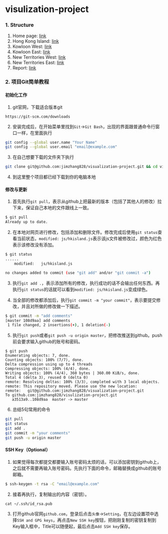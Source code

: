 # visulization-project

### 1. Structure

1. Home page: [link](index.html)
2. Hong Kong Island: [link](hkisland.html)
3. Kowloon West: [link](klwest.html)
4. Kowloon East: [link](kleast.html)
5. New Territories West: [link](ntwest.html)
6. New Territories East: [link](nteast.html)
7. Report: [link](7507_project_final_report_1130.pdf)

### 2. 项目Git简单教程

#### 初始化工作

1. git官网，下载适合版本git

```
https://git-scm.com/downloads
```

2. 安装完成后，在开始菜单里找到`Git`->`Git Bash`，出现的界面跟普通命令行窗口一样，在里面执行

```bash
git config --global user.name "Your Name"
git config --global user.email "email@example.com"
```

3. 在自己想要下载的文件夹下执行

```bash
git clone git@github.com:jimzhang828/visualization-project.git && cd visualization-project
```

4. 到这里整个项目都已经下载到你的电脑本地

#### 修改与更新

1. 首先执行`git pull`，表示从github上把最新的版本（包括了其他人的修改）拉下来，保证自己本地的文件跟线上一致。

```bash
$ git pull
Already up to date.
```

2. 在本地对网页进行修改，包括添加和删除文件。修改完成后使用`git status`查看当前状态，`modified: js/hkisland.js`表示该js文件被修改过，颜色为红色表示该修改没有添加。

```bash
$ git status
......
	modified:   js/hkisland.js

no changes added to commit (use "git add" and/or "git commit -a")
```

3. 执行`git add .`，表示添加所有的修改，执行成功的话不会输出任何东西。再执行`git status`的话就可以看到`modified: js/hkisland.js`变成绿色。

4. 当全部的修改都添加后，执行`git commit -m "your commit"`，表示要提交修改，并且对所做的修改做一下描述。

```bash
$ git commit -m "add comments"
[master 108d9aa] add comments
 1 file changed, 2 insertions(+), 1 deletion(-)
```

5. 执行`git push`或者`git push -u origin master`，把修改推送到github。push前会要求输入github的账号和密码。

```
$ git push
Enumerating objects: 7, done.
Counting objects: 100% (7/7), done.
Delta compression using up to 4 threads
Compressing objects: 100% (4/4), done.
Writing objects: 100% (4/4), 360 bytes | 360.00 KiB/s, done.
Total 4 (delta 3), reused 0 (delta 0)
remote: Resolving deltas: 100% (3/3), completed with 3 local objects.
remote: This repository moved. Please use the new location:
remote:   git@github.com:jimzhang828/visualization-project.git
To github.com:jimzhang828/visulization-project.git
   a3513a9..108d9aa  master -> master
```

6. 总结5句常用的命令

```bash
git pull
git status
git add .
git commit -m "your comments"
git push -u origin master
```

#### SSH Key（Optional）

1. 如果觉得每次都提交都要输入账号密码太烦的话，可以添加密钥到github上，之后就不需要再输入账号密码。先执行下面的命令，邮箱替换成github的账号邮箱。

```bash
$ ssh-keygen -t rsa -C "email@example.com"
```

2. 接着再执行，复制输出的内容（密钥）。

```
cat ~/.ssh/id_rsa.pub
```

3. 打开github官网`github.com`，登录后点击`头像`->`Setting`，在左边设置项中选择`SSH and GPG keys`，再点击`New SSH key`按钮，把刚刚复制的密钥复制到Key输入框中，Title可以随便起，最后点击`Add SSH key`保存。